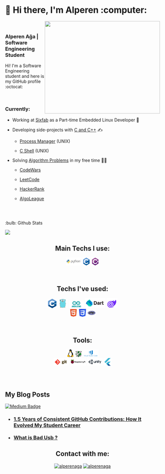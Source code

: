 <h1 align="left">👋 Hi there, I'm Alperen :computer:</h1>

<img src="https://media.giphy.com/media/iIqmM5tTjmpOB9mpbn/giphy.gif?cid=790b761110123f073736663fcd84311e0805e0295912e063&rid=giphy.gif&ct=g" align="right" width="375" height="300">

<br>

<h3 align="Left"> Alperen Ağa | Software Engineering Student</h3>

Hi! I'm a Software Engineering student and here is my GitHub profile :octocat:

<br>

<h3> Currently: </h3>

  - Working at [Sixfab](https://github.com/sixfab) as a Part-time Embedded Linux Developer 💼

  - Developing side-projects with [C and C++](https://github.com/Alperencode/C-and-CPP) ✍

    - [Process Manager](https://github.com/Alperencode/Process-Manager) (UNIX)
  
    - [C Shell](https://github.com/Alperencode/C-Shell) (UNIX)
  

  - Solving [Algorithm Problems](https://github.com/Alperencode/Algorithm-Solutions) in my free time 👨‍💻
  
    - [CodeWars](https://www.codewars.com/users/Alperencode)
  
    - [LeetCode](https://leetcode.com/alperencode)
  
    - [HackerRank](https://www.hackerrank.com/alperencode?hr_r=1)
  
    - [AlgoLeague](https://algoleague.com/profile/alperencode/overview)
  
  
<br><br>

<p align="left">:bulb: Github Stats</p>
<img src="https://github-readme-stats.vercel.app/api?username=alperencode&theme=gruvbox&show_icons=true">

<br>

<h2 align="center">Main Techs I use:</h2>

<p align="center">
<code><img width="10%" src="img/python-ar21.svg"></code>
<code><img width="5%" src="img/c-original.svg"></code>
<code><img width="5%" src="img/csharp-original.svg"></code>
</p>

<br>

<h2 align="center">Techs I've used:</h2>

<p align="center">
<code><img width="6%" src="img/cplusplus-original.svg"></code>
<code><img width="6%" src="img/go-original.svg"></code>
<code><img width="10%" src="img/arduino-ar21.svg"></code>
<code><img width="13%" src="img/dartlang-ar21.svg"></code>
<code><img width="7%" src="img/blazor.svg"></code> <br>
<code><img width="5%" src="img/html5-original.svg"></code>
<code><img width="5%" src="img/w3_css-icon.svg"></code>
<code><img width="5%" src="img/php-original.svg"></code>
</p>

<br>

<h2 align="center">Tools:</h3>
<p align="center">
<code><img width="5%" src="img/linux-icon.svg"></code>
<code><img width="4%" src="img/vim-icon.svg"></code>
<code><img width="10%" src=img/visualstudio_code-ar21.svg"></code>
<br>
<code><img width="10%" src="img/git-scm-ar21.svg"></code>
<code><img width="10%" src="img/raspberrypi-ar21.svg"></code>
<code><img width="10%" src="img/unity3d-ar21.svg"></code>
<code><img width="5%" src="img/flutter-original.svg"></code>

</p>

<br><br>

<h2> My Blog Posts </h2>

[![Medium Badge](https://img.shields.io/badge/AlperenAğa-Medium-green?style=for-the-badge&logo=medium)](https://medium.com/@Alperenaga)

<h3>
  <ul>
    <li> <a href="https://medium.com/@alperenaga/1-5-years-of-consistent-github-contributions-how-it-evolved-my-student-career-390b9b15ebb1" target="blank">1.5 Years of Consistent GitHub Contributions: How It Evolved My Student Career</a> </li><br>
    <li> <a href="https://medium.com/@alperenaga/bad-usb-5a0cd2790e09" target="blank">What is Bad Usb ?</a> </li>
  </ul>
</h3>


<h2 align="center">Contact with me:</h2>

<p align=center>
  <a href="mailto:alperencode@gmail.com?body=Hi%20Alperen%2C%0D%0A%0D%0A" target="blank"><img align="center" src="https://www.vectorlogo.zone/logos/gmail/gmail-ar21.svg" alt="alperenaga" width="10%" /></a>
  <a href="https://www.linkedin.com/in/alperenaga/" target="blank"><img align="center" src="https://www.vectorlogo.zone/logos/linkedin/linkedin-ar21.svg" alt="alperenaga" width="10%" /></a>
</p>
